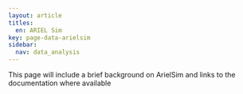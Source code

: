 ```yaml
---
layout: article
titles:
  en: ARIEL Sim
key: page-data-arielsim
sidebar:
  nav: data_analysis
---
```



This page will include a brief background on ArielSim and links to the documentation where available
